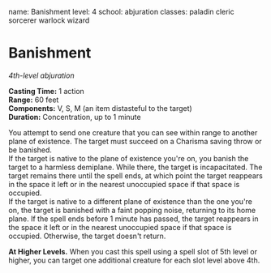 name: Banishment level: 4 school: abjuration classes: paladin cleric sorcerer warlock wizard

# Banishment
_4th-level abjuration_

**Casting Time:** 1 action   
**Range:** 60 feet   
**Components:** V, S, M (an item distasteful to the target)   
**Duration:** Concentration, up to 1 minute

You attempt to send one creature that you can see within range to another plane of existence. The target must succeed on a Charisma saving throw or be banished.    
If the target is native to the plane of existence you're on, you banish the target to a harmless demiplane. While there, the target is incapacitated. The target remains there until the spell ends, at which point the target reappears in the space it left or in the nearest unoccupied space if that space is occupied.    
If the target is native to a different plane of existence than the one you're on, the target is banished with a faint popping noise, returning to its home plane. If the spell ends before 1 minute has passed, the target reappears in the space it left or in the nearest unoccupied space if that space is occupied. Otherwise, the target doesn't return.

**At Higher Levels.** When you cast this spell using a spell slot of 5th level or higher, you can target one additional creature for each slot level above 4th. 
